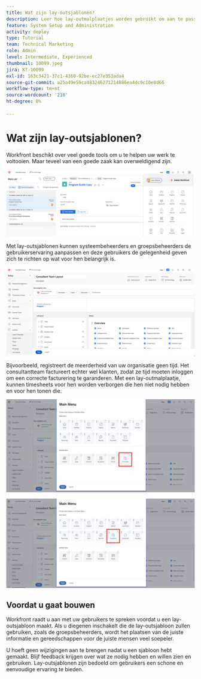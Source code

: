 ```yaml
---
title: Wat zijn lay-outsjablonen?
description: Leer hoe lay-outmalplaatjes worden gebruikt om aan te passen wat de gebruikers in de interface zien.
feature: System Setup and Administration
activity: deploy
type: Tutorial
team: Technical Marketing
role: Admin
level: Intermediate, Experienced
thumbnail: 10099.jpeg
jira: KT-10099
exl-id: 163c3421-37c1-4160-92be-ec27e353ada4
source-git-commit: a25a49e59ca483246271214886ea4dc9c10e8d66
workflow-type: tm+mt
source-wordcount: '218'
ht-degree: 0%

---
```


# Wat zijn lay-outsjablonen?

Workfront beschikt over veel goede tools om u te helpen uw werk te voltooien. Maar teveel van een goede zaak kan overweldigend zijn.

![Home- en hoofdmenu](assets/what-are-layout-templates-01.png)

Met lay-outsjablonen kunnen systeembeheerders en groepsbeheerders de gebruikerservaring aanpassen en deze gebruikers de gelegenheid geven zich te richten op wat voor hen belangrijk is.

![Home- en hoofdmenu](assets/what-are-layout-templates-02.png)

Bijvoorbeeld, registreert de meerderheid van uw organisatie geen tijd. Het consultantteam factureert echter wel klanten, zodat ze tijd moeten inloggen om een correcte facturering te garanderen. Met een lay-outmalplaatje, kunnen timesheets voor hen worden verborgen die hen niet nodig hebben en voor hen tonen die.

![Home- en hoofdmenu](assets/what-are-layout-templates-03.png)

![Home- en hoofdmenu](assets/what-are-layout-templates-04.png)


## Voordat u gaat bouwen

Workfront raadt u aan met uw gebruikers te spreken voordat u een lay-outsjabloon maakt. Als u diegenen inschakelt die de lay-outsjabloon zullen gebruiken, zoals de groepsbeheerders, wordt het plaatsen van de juiste informatie en gereedschappen voor de juiste mensen veel soepeler.

U hoeft geen wijzigingen aan te brengen nadat u een sjabloon hebt gemaakt. Blijf feedback krijgen over wat ze nodig hebben en willen zien en gebruiken. Lay-outsjablonen zijn bedoeld om gebruikers een schone en eenvoudige ervaring te bieden.
